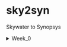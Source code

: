 # sky2syn
Skywater to Synopsys
  <details>
<summary>Week_0</summary>
    
## Document
We are going to understand the given below process 

soft copy of the Hardware using RTL
          
          ---> 1.Processor
               ---> 1.Gate Level Netlist
          
          ---> 2.Peripherals/IPs
               ---> 1.Macros
               ---> 2.Analog IPs 


USing the small part(blue block) which has basic gates, transistors, IPs etc. This create GDSII sent to factory which is Tape-in we get the chips out which is called Tape-out by this we are going to get the chip for that we are going to provide the peripherals for the chip which is taped-out once we get the chip we can interface with different equipments which can work under 100Mhz to 130Mhz like Arduino boards, TV pannels, AC applications etc..

## Yosys

$ git clone https://github.com/YosysHQ/yosys.git 

$ cd yosys 

$ sudo apt install make (If make is not installed please install it) 

$ sudo apt-get install build-essential clang bison flex \ 

    libreadline-dev gawk tcl-dev libffi-dev git \ 
    
    graphviz xdot pkg-config python3 libboost-system-dev \ 
    
    libboost-python-dev libboost-filesystem-dev zlib1g-dev
    
$ make 

$ sudo make install 
 

![Yosys Installed](Week_0/yosys.png)

##Iverilog

$ sudo apt-get install iverilog



![Iverilog Installed](Week_0/iverilog.png)

##GTKWave

$ sudo apt update \
$ sudo apt install gtkwave 

[GTKWave Installed](Week_0/gtkwave.png)






